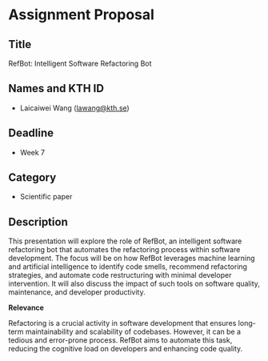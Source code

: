 # Assignment Proposal

## Title

RefBot: Intelligent Software Refactoring Bot

## Names and KTH ID

- Laicaiwei Wang (lawang@kth.se)

## Deadline

- Week 7

## Category

- Scientific paper

## Description

This presentation will explore the role of RefBot, an intelligent software refactoring bot that automates the refactoring process within software development. The focus will be on how RefBot leverages machine learning and artificial intelligence to identify code smells, recommend refactoring strategies, and automate code restructuring with minimal developer intervention. It will also discuss the impact of such tools on software quality, maintenance, and developer productivity.

**Relevance**

Refactoring is a crucial activity in software development that ensures long-term maintainability and scalability of codebases. However, it can be a tedious and error-prone process. RefBot aims to automate this task, reducing the cognitive load on developers and enhancing code quality.
